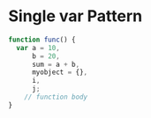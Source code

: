 # Single var Pattern

```javascript
function func() {
  var a = 10,
      b = 20,
      sum = a + b,
      myobject = {},
      i,
      j;
    // function body
}
```
